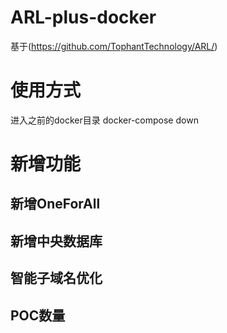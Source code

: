 # ARL-plus-docker
基于(https://github.com/TophantTechnology/ARL/)

# 使用方式
进入之前的docker目录
docker-compose down

# 新增功能
## 新增OneForAll
## 新增中央数据库
## 智能子域名优化
## POC数量
